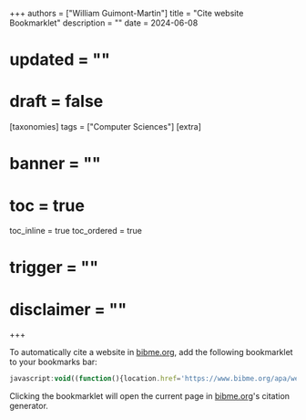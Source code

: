 +++
authors = ["William Guimont-Martin"]
title = "Cite website Bookmarklet"
description = ""
date = 2024-06-08
# updated = ""
# draft = false
[taxonomies]
tags = ["Computer Sciences"]
[extra]
# banner = ""
# toc = true
toc_inline = true
toc_ordered = true
# trigger = ""
# disclaimer = ""
+++

To automatically cite a website in [bibme.org](https://www.bibme.org), add the following bookmarklet to your bookmarks bar:

```javascript
javascript:void((function(){location.href='https://www.bibme.org/apa/website-citation/search?q='+location.href;})());
```

Clicking the bookmarklet will open the current page in [bibme.org](https://www.bibme.org)'s citation generator.